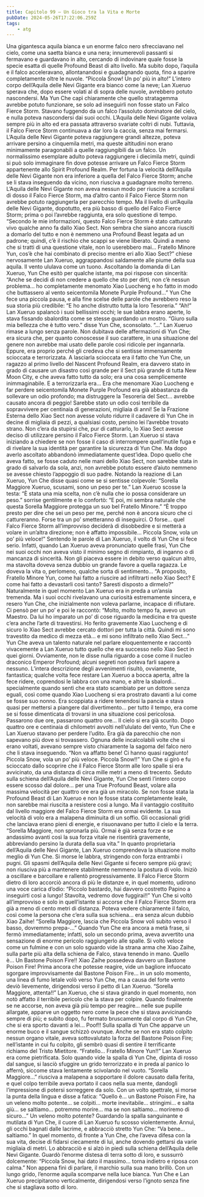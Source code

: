 ```yaml
---
title: Capitolo 99 – Un Gioco tra la Vita e Morte
pubDate: 2024-05-26T17:22:06.259Z
tags:
    - atg
---
```



Una gigantesca aquila bianca e un enorme falco nero sfrecciavano nel cielo, come una saetta bianca e una nera; innumerevoli passanti si fermavano e guardavano in alto, cercando di indovinare quale fosse la specie esatta di quelle Profound Beast di alto livello. Ma subito dopo, l’aquila e il falco acceleravano, allontanandosi e guadagnando quota, fino a sparire completamente oltre le nuvole.
“Piccola Snow! Un po’ più in alto!”
L’intero corpo dell’Aquila delle Nevi Gigante era bianco come la neve; Lan Xueruo sperava che, dopo essere volati al di sopra delle nuvole, avrebbero potuto nascondersi. Ma Yun Che capì chiaramente che quello stratagemma avrebbe potuto funzionare, se solo ad inseguirli non fosse stato un Falco Fierce Storm. Stavano fuggendo da un falco l’assoluto dominatore del cielo, e nulla poteva nascondersi dai suoi occhi.
L’Aquila delle Nevi Gigante volava sempre più in alto ed era passata attraverso svariate coltri di nubi. Tuttavia, il Falco Fierce Storm continuava a dar loro la caccia, senza mai fermarsi. L’Aquila delle Nevi Gigante poteva raggiungere grandi altezze, poteva arrivare persino a cinquemila metri, ma queste altitudini non erano minimamente paragonabili a quelle raggiungibili da un falco. Un normalissimo esemplare adulto poteva raggiungere i diecimila metri, quindi si può solo immaginare fin dove potesse arrivare un Falco Fierce Storm appartenente allo Spirit Profound Realm.
Per fortuna la velocità dell’Aquila delle Nevi Gigante non era inferiore a quella del Falco Fierce Storm; anche se li stava inseguendo da vicino, non riusciva a guadagnare molto terreno. L’Aquila delle Nevi Gigante non aveva nessun modo per riuscire a scrollarsi di dosso il Falco Fierce Storm, ma d’altro canto il Falco Fierce Storm non avrebbe potuto raggiungerla per parecchio tempo. Ma il livello di un’Aquila delle Nevi Gigante, dopotutto, era più basso di quello del Falco Fierce Storm; prima o poi l’avrebbe raggiunta, era solo questione di tempo.
“Secondo le mie informazioni, questo Falco Fierce Storm è stato catturato vivo qualche anno fa dallo Xiao Sect. Non sembra che siano ancora riusciti a domarlo del tutto e non è nemmeno una Profound Beast legata ad un padrone; quindi, c’è il rischio che scappi se viene liberato. Quindi a meno che si tratti di una questione vitale, non lo userebbero mai… Fratello Minore Yun, cos’è che hai combinato di preciso mentre eri allo Xiao Sect?” chiese nervosamente Lan Xueruo, aggrappandosi saldamente alle piume della sua aquila.
Il vento ululava come un tuono. Ascoltando la domanda di Lan Xueruo, Yun Che esitò per qualche istante, ma poi rispose con sincerità: “Anche se decidi di non credere a quello che sto per dirti, non c’è nessun problema… ho completamente menomato Xiao Luocheng e ho fatto in modo che buttassero al vento seicentomila Monete Purple Profound…” Yun Che fece una piccola pausa, e alla fine scelse delle parole che avrebbero reso la sua storia più credibile: “E ho anche distrutto tutta la loro Tesoreria.”
“Ah!” Lan Xueruo spalancò i suoi bellissimi occhi; le sue labbra erano aperte, lo stava fissando sbalordita come se stesse guardando un mostro.
“Giuro sulla mia bellezza che è tutto vero.” disse Yun Che, sconsolato.
“…” Lan Xueruo rimase a lungo senza parole. Non dubitava delle affermazioni di Yun Che; era sicura che, per quanto conoscesse il suo carattere, in una situazione del genere non avrebbe mai usato delle parole così ridicole per ingannarla. Eppure, era proprio perché gli credeva che si sentisse immensamente scioccata e terrorizzata. A lasciarla scioccata era il fatto che Yun Che, un ragazzo al primo livello del Nascent Profound Realm, era davvero stato in grado di causare un disastro così grande per il Sect più grande di tutta New Moon City, e che aveva fatto tutto da solo; era una cosa semplicemente inimmaginabile. E a terrorizzarla era… Era che menomare Xiao Luocheng e far perdere seicentomila Monete Purple Profound era già abbastanza da sollevare un odio profondo; ma distruggere la Tesoreria del Sect… avrebbe causato ancora di peggio! Sarebbe stato un odio così terribile da sopravvivere per centinaia di generazioni, migliaia di anni!
Se la Frazione Esterna dello Xiao Sect non avesse voluto ridurre il cadavere di Yun Che in decine di migliaia di pezzi, a qualsiasi costo, persino lei l’avrebbe trovato strano.
Non c’era da stupirsi che, pur di catturarlo, lo Xiao Sect avesse deciso di utilizzare persino il Falco Fierce Storm.
Lan Xueruo si stava iniziando a chiedere se non fosse il caso di interrompere quell’inutile fuga e di rivelare la sua identità per garantire la sicurezza di Yun Che. Ma dopo averlo ascoltato abbandonò immediatamente quest’idea. Dopo quello che aveva fatto, se fosse caduto nelle mani dello Xiao Sect, non sarebbe stata in grado di salvarlo da sola, anzi, non avrebbe potuto essere d’aiuto nemmeno se avesse chiesto l’appoggio di suo padre.
Notando la reazione di Lan Xueruo, Yun Che disse quasi come se si sentisse colpevole: “Sorella Maggiore Xueruo, scusami, sono un peso per te.”
Lan Xueruo scosse la testa: “È stata una mia scelta, non c’è nulla che io possa considerare un peso.” sorrise gentilmente e lo confortò: “E poi, mi sembra naturale che questa Sorella Maggiore protegga un suo bel Fratello Minore.”
“È troppo presto per dire che sei un peso per me, perché non è ancora sicuro che ci cattureranno. Forse tra un po’ smetteranno di inseguirci. O forse… quel Falco Fierce Storm all’improvviso deciderà di disobbedire e si metterà a volare in un’altra direzione; non è affatto impossibile… Piccola Snow, vola un po’ più veloce!”
Sentendo le parole di Lan Xueruo, il volto di Yun Che si fece serio. Infatti, quando Lan Xueruo aveva pronunciato quelle frasi, Yun Che nei suoi occhi non aveva visto il minimo segno di rimpianto, di inganno o di mancanza di sincerità.
Non gli piaceva essere in debito verso qualcun altro, ma stavolta doveva senza dubbio un grande favore a quella ragazza. Le doveva la vita o, perlomeno, qualche sorta di sentimento…
“A proposito, Fratello Minore Yun, come hai fatto a riuscire ad infiltrarti nello Xiao Sect? E come hai fatto a devastarli così tanto? Saresti disposto a dirmelo?”
Naturalmente in quel momento Lan Xueruo era in preda a un’ansia tremenda. Ma i suoi occhi rivelavano una curiosità estremamente sincera, e resero Yun Che, che inizialmente non voleva parlarne, incapace di rifiutare. Ci pensò per un po’ e poi le raccontò: “Molto, molto tempo fa, avevo un Maestro. Da lui ho imparato un po’ di cose riguardo la medicina e tra queste c’era anche l’arte di travestirsi. Ho ferito gravemente Xiao Luocheng e di sicuro lo Xiao Sect avrebbe cercato dottori per tutta la città. Quindi mi sono travestito da medico di mezza età… e mi sono infiltrato nello Xiao Sect…”
Yun Che aveva un talento naturale nel parlare eloquentemente e raccontò vivacemente a Lan Xueruo tutto quello che era successo nello Xiao Sect in quei giorni. Ovviamente, non le disse nulla riguardo a cose come il nucleo draconico Emperor Profound; alcuni segreti non poteva farli sapere a nessuno. L’intera descrizione degli avvenimenti risultò, ovviamente, fantastica; qualche volta fece restare Lan Xueruo a bocca aperta, altre la fece ridere, coprendosi le labbra con una mano, e altre la sbalordì… specialmente quando sentì che era stato scambiato per un dottore senza eguali, così come quando Xiao Luocheng si era prostrato davanti a lui come se fosse suo nonno. Era scoppiata a ridere tenendosi la pancia e stava quasi per mettersi a piangere dal divertimento… per tutto il tempo, era come se si fosse dimenticata di trovarsi in una situazione così pericolosa.
Passarono due ore, passarono quattro ore…
Il cielo si era già scurito. Dopo quattro ore e centinaia di chilometri avvolti nell’ululato del vento, Yun Che e Lan Xueruo stavano per perdere l’udito. Era già da parecchio che non sapevano più dove si trovassero. Ognuna delle incalcolabili volte che si erano voltati, avevano sempre visto chiaramente la sagoma del falco nero che li stava inseguendo.
“Non va affatto bene! Ci hanno quasi raggiunto! Piccola Snow, vola un po’ più veloce. Piccola Snow!!”
Yun Che si girò e fu scioccato dallo scoprire che il Falco Fierce Storm alle loro spalle si era avvicinato, da una distanza di circa mille metri a meno di trecento. Seduto sulla schiena dell’Aquila delle Nevi Gigante, Yun Che sentì l’intero corpo essere scosso dal dolore… per una True Profound Beast, volare alla massima velocità per quattro ore era già un miracolo. Se non fosse stata la Profound Beast di Lan Xueruo e non le fosse stata completamente leale, non sarebbe mai riuscita a resistere così a lungo.
Ma il vantaggio costituito dal livello maggiore del Falco Fierce Storm era ormai evidente. La sua velocità di volo era a malapena diminuita di un soffio. Gli occasionali gridi che lanciava erano pieni di energie, e risuonavano per tutto il cielo e la terra.
“Sorella Maggiore, non spronarla più. Ormai è già senza forze e se andassimo avanti così la sua forza vitale ne risentirà gravemente, abbreviando persino la durata della sua vita.”
In quanto proprietaria dell’Aquila delle Nevi Gigante, Lan Xueruo comprendeva la situazione molto meglio di Yun Che. Si morse le labbra, stringendo con forza entrambi i pugni.
Gli spasmi dell’Aquila delle Nevi Gigante si fecero sempre più gravi; non riusciva più a mantenere stabilmente nemmeno la postura di volo. Iniziò a oscillare e barcollare e rallentò progressivamente. Il Falco Fierce Storm dietro di loro accorciò ancora di più le distanze e, in quel momento, udirono una voce carica d’odio: “Piccolo bastardo, hai davvero costretto Papino a inseguirti così a lungo! Stavolta, vedremo dove fuggirai!!”
Yun Che si voltò all’improvviso e solo in quell’istante si accorse che il Falco Fierce Storm era già a meno di cento metri di distanza. Poteva vedere chiaramente il falco, così come la persona che c’era sulla sua schiena… era senza alcun dubbio Xiao Zaihe!
“Sorella Maggiore, lascia che Piccola Snow voli subito verso il basso, dovremmo prepa-...”
Quando Yun Che era ancora a metà frase, si fermò immediatamente; infatti, solo un secondo prima, aveva avvertito una sensazione di enorme pericolo raggiungerlo alle spalle. Si voltò veloce come un fulmine e con un solo sguardo vide la strana arma che Xiao Zaihe, sulla parte più alta della schiena de Falco, stava tenendo in mano.
Quello è…
Un Bastone Poison Fire!!
Xiao Zaihe possedeva davvero un Bastone Poison Fire!
Prima ancora che potesse reagire, vide un bagliore infuocato sgorgare improvvisamente dal Bastone Poison Fire… in un solo momento, una linea di fumo letale volò verso Yun Che, ma a causa del forte vento deviò lievemente, dirigendosi verso il petto di Lan Xueruo.
“Sorella Maggiore, attenta!!”
Lan Xueruo, che si stava girando in quel momento, non notò affatto il terribile pericolo che la stava per colpire. Quando finalmente se ne accorse, non aveva già più tempo per reagire… nelle sue pupille allargate, apparve un oggetto nero come la pece che si stava avvicinando sempre di più; e subito dopo, fu fermato bruscamente dal corpo di Yun Che, che si era sporto davanti a lei…
Poof!!
Sulla spalla di Yun Che apparve un enorme buco e il sangue schizzò ovunque. Anche se non era stato colpito nessun organo vitale, aveva sottovalutato la forza del Bastone Poison Fire; nell’istante in cui fu colpito, gli sembrò quasi di sentire il terrificante richiamo del Tristo Mietitore.
“Fratello… Fratello Minore Yun!!”
Lan Xueruo era come pietrificata. Solo quando vide la spalla di Yun Che, dipinta di rosso dal sangue, si lasciò sfuggire un grido terrorizzato e in preda al panico lo afferrò, siccome stava lentamente scivolando nel vuoto.
“Sorella Maggiore…” riusciva a malapena a sopportare il dolore causato dalla ferita, e quel colpo terribile aveva portato il caos nella sua mente, dandogli l’impressione di potersi sorreggere da solo. Con un volto spettrale, si morse la punta della lingua e disse a fatica: “Quello è… un Bastone Poison Fire, ha un veleno molto potente… se colpiti… morte inevitabile… stringimi… e salta giù… se saltiamo… potremmo morire… ma se non saltiamo… moriremo di sicuro…”
Un veleno molto potente?
Guardando la spalla sanguinante e mutilata di Yun Che, il cuore di Lan Xueruo fu scosso violentemente. Annuì, gli occhi bagnati dalle lacrime, e abbracciò stretto Yun Che: “Va bene… saltiamo.”
In quel momento, di fronte a Yun Che, che l’aveva difesa con la sua vita, decise di fidarsi ciecamente di lui, anche dovendo gettarsi da varie migliaia di metri. Lo abbracciò e si alzò in piedi sulla schiena dell’Aquila delle Nevi Gigante. Guardò l’enorme distesa di terra sotto di loro, e sussurrò dolcemente: “Piccola Snow, hai dato il massimo… torna indietro e riposa con calma.”
Non appena finì di parlare, il marchio sulla sua mano brillò. Con un lungo grido, l’enorme aquila scomparve nella luce bianca.
Yun Che e Lan Xueruo precipitarono verticalmente, dirigendosi verso l’ignoto senza fine che si stagliava sotto di loro.




